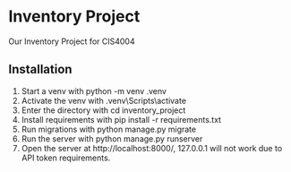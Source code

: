 # Inventory Project
Our Inventory Project for CIS4004

## Installation
1. Start a venv with python -m venv .venv
1. Activate the venv with .venv\Scripts\activate
1. Enter the directory with cd inventory_project
1. Install requirements with pip install -r requirements.txt
1. Run migrations with python manage.py migrate
1. Run the server with python manage.py runserver
1. Open the server at http://localhost:8000/, 127.0.0.1 will not work due to API token requirements.